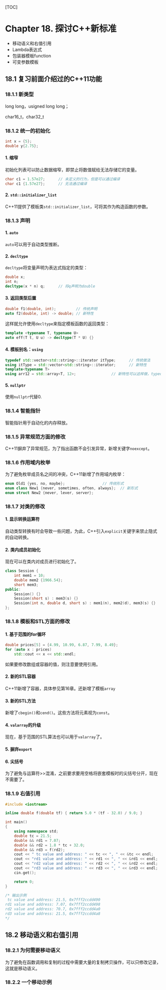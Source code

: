 [TOC]

# Chapter 18. 探讨C++新标准

- 移动语义和右值引用
- Lambda表达式
- 包装器模板function
- 可变参数模板

## 18.1 复习前面介绍过的C++11功能

### 18.1.1 新类型

long long，usigned long long；

char16_t，char32_t

### 18.1.2 统一的初始化

```C++
int x = {5};
double y{2.75};
```

#### 1. 缩窄

初始化列表可以防止数据缩窄，即禁止将数值赋给无法存储它的变量。

```C++
char c1 = 1.57e27;		// 未定义的行为，但是可以通过编译
char c1 {1.57e27};		// 无法通过编译
```

#### 2. `std::initializer_list`

C++11提供了模板类`std::initializer_list`，可将其作为构造函数的参数。

### 18.1.3 声明

#### 1. `auto`

`auto`可以用于自动类型推断。

#### 2. `decltype`

`decltype`将变量声明为表达式指定的类型：

```C++
double x;
int n;
decltype(x * n) q;		// 将q声明为double
```

#### 3. 返回类型后置

```C++
double f1(double, int);			// 传统声明
auto f2(double, int) -> double; // 新特性
```

这样就允许使用`decltype`来指定模板函数的返回类型：

```C++
template <typename T, typename U>
auto eff(T t, U u) -> decltype(T * U) {}
```

#### 4. 模板别名：`using`

```C++
typedef std::vector<std::string>::iterator itType;		// 传统做法
using itType = std::vector<std::string>::iterator;		// 新特性
template<typename T>
using arr12 = std::array<T, 12>; 				// 新特性可以这样做，typedef不行
```

#### 5. `nullptr`

使用`nullptr`代替0.

### 18.1.4 智能指针

智能指针用于自动化的内存释放。

### 18.1.5 异常规范方面的修改

C++11摒弃了异常规范，为了指出函数不会引发异常，新增关键字`noexcept`。

### 18.1.6 作用域内枚举

为了避免枚举成员名之间的冲突，C++11新增了作用域内枚举：

```C++
enum Old1 {yes, no, maybe};					// 传统形式
enum class New1 {never, sometimes, often, always};	// 新形式
enum struct New2 {never, lever, server};
```

### 18.1.7 对类的修改

#### 1. 显示转换运算符

自动类型转换有时会导致一些问题，为此，C++引入`explicit`关键字来禁止隐式的自动转换。

#### 2. 类内成员初始化

现在可以在类内对成员进行初始化了。

```C++
class Session {
    int mem1 = 10;
    double mem2 {1966.54};
    short mem3;
public:
    Session() {}
    Session(short s) : mem3(s) {}
    Session(int n, double d, short s) : mem1(n), mem2(d), mem3(s) {}
};
```

### 18.1.8 模板和STL方面的修改

#### 1. 基于范围的for循环

```C++
double prices[5] = {4.99, 10.99, 6.87, 7.99, 8.49};
for (auto x : prices)
    std::cout << x << std::endl;
```

如果要修改数组或容器的值，则注意要使用引用。

#### 2. 新的STL容器

C++11新增了容器，具体参见第16章。还新增了模板`array`

#### 3. 新的STL方法

新增了`cbegin()`和`cend()`。这些方法将元素视为`const`。

#### 4. `valarray`的升级

现在，基于范围的STL算法也可以用于`valarray`了。

#### 5. 摒弃`export`

#### 6. 尖括号

为了避免与运算符>>混淆，之前要求要用空格将嵌套模板时的尖括号分开，现在不需要了。

### 18.1.9 右值引用

```C++
#include <iostream>

inline double f(double tf) { return 5.0 * (tf - 32.0) / 9.0; }

int main()
{
    using namespace std;
    double tc = 21.5;
    double && rd1 = 7.07;
    double && rd2 = 1.8 * tc + 32.0;
    double && rd3 = f(rd2);
    cout << " tc value and address: " << tc << ", " << &tc << endl;
    cout << "rd1 value and address: " << rd1 << ", " << &rd1 << endl;
    cout << "rd2 value and address: " << rd2 << ", " << &rd2 << endl;
    cout << "rd3 value and address: " << rd3 << ", " << &rd3 << endl;
    cin.get();

    return 0;
}

/* 输出示例
 tc value and address: 21.5, 0x7fff2ccdd490
rd1 value and address: 7.07, 0x7fff2ccdd498
rd2 value and address: 70.7, 0x7fff2ccdd4a0
rd3 value and address: 21.5, 0x7fff2ccdd4a8
*/
```

## 18.2 移动语义和右值引用

### 18.2.1 为何需要移动语义

为了避免在函数调用和复制的过程中需要大量的复制拷贝操作，可以只修改记录，这就是移动语义。

### 18.2.2 一个移动示例

```C++

```

